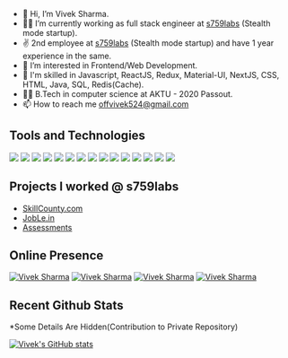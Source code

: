 - 👋 Hi, I’m Vivek Sharma.
- 👨‍💻 I’m currently working as full stack engineer at [s759labs](https://s759labs.com) (Stealth mode startup).
- ✌  2nd employee at [s759labs](https://s759labs.com) (Stealth mode startup) and have 1 year experience in the same.
- 👀 I’m interested in Frontend/Web Development.
- 🦾 I'm skilled in Javascript, ReactJS, Redux, Material-UI, NextJS, CSS, HTML, Java, SQL, Redis(Cache).
- 👨‍🎓 B.Tech in computer science at AKTU - 2020 Passout.
- 📫 How to reach me [offvivek524@gmail.com](mailto:offvivek524@gmail.com)

## Tools and Technologies
![](https://img.shields.io/badge/-Javascript-informational?style=flat&logo=javascript&logoColor=yellow&color=1A1B27)
![](https://img.shields.io/badge/-ReactJs-informational?style=flat&logo=react&logoColor=blue&color=1A1B27)
![](https://img.shields.io/badge/-Redux-informational?style=flat&logo=redux&logoColor=pink&color=1A1B27)
![](https://img.shields.io/badge/-NextJs-informational?style=flat&logo=vercel&logoColor=white&color=1A1B27)
![](https://img.shields.io/badge/-MaterialUI-informational?style=flat&logo=materialui&logoColor=blue&color=1A1B27)
![](https://img.shields.io/badge/-Java-informational?style=flat&logo=java&logoColor=white&color=1A1B27)
![](https://img.shields.io/badge/-SQL-informational?style=flat&logo=mysql&logoColor=blue&color=1A1B27)
![](https://img.shields.io/badge/-Redis-informational?style=flat&logo=redis&logoColor=red&color=1A1B27)
![](https://img.shields.io/badge/-WebAPIs-informational?style=flat&logo=rest&logoColor=white&color=1A1B27)
![](https://img.shields.io/badge/-CSS-informational?style=flat&logo=css3&logoColor=orange&color=1A1B27)
![](https://img.shields.io/badge/-Git-informational?style=flat&logo=git&logoColor=white&color=1A1B27)
![](https://img.shields.io/badge/-Ubuntu-informational?style=flat&logo=shell&logoColor=orange&color=1A1B27)
![](https://img.shields.io/badge/-Basic_Webpack-informational?style=flat&logo=webpack&logoColor=steelblue&color=1A1B27)
![](https://img.shields.io/badge/-nginx-informational?style=flat&logo=nginx&logoColor=green&color=1A1B27)
![](https://img.shields.io/badge/-WebStorm-informational?style=flat&logo=webstorm&logoColor=skyblue&color=1A1B27)

## Projects I worked @ s759labs
- [SkillCounty.com](https://skillcounty.com)
- [JobLe.in](https://joble.in)
- [Assessments](https://www.skillcounty.com/)

## Online Presence
[![Vivek Sharma](https://img.shields.io/badge/-vivekvashista-informational?style=flat&logo=linkedin&logoColor=white&color=1A1B27)](https://www.linkedin.com/in/vivekvashista)
[![Vivek Sharma](https://img.shields.io/badge/-offvivek524-informational?style=flat&logo=leetcode&logoColor=white&color=1A1B27)](https://leetcode.com/offvivek524/)
[![Vivek Sharma](https://img.shields.io/badge/-vivek_vashista-informational?style=flat&logo=codechef&logoColor=white&color=1A1B27)](https://www.codechef.com/users/vivek_vashista)
[![Vivek Sharma](https://img.shields.io/badge/-vivek1540-informational?style=flat&logo=hackerearth&logoColor=white&color=1A1B27)](https://www.hackerearth.com/@vivek1540)

## Recent Github Stats
*Some Details Are Hidden(Contribution to Private Repository)  
<!--[![Top Langs](https://github-readme-stats.vercel.app/api/top-langs/?username=vashistavivek&theme=tokyonight&count_private=true&layout=compact&langs_count=8)](https://github.com/vashistavivek/)-->
[![Vivek's GitHub stats](https://github-readme-stats.vercel.app/api?username=vashistavivek&theme=tokyonight&count_private=true&show_icons=true)](https://github.com/vashistavivek/)

